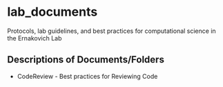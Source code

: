 # lab_documents
Protocols, lab guidelines, and best practices for computational science in the Ernakovich Lab

## Descriptions of Documents/Folders
* CodeReview - Best practices for Reviewing Code
